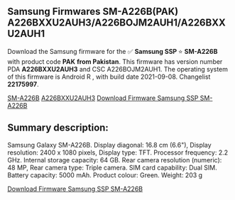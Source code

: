 <h2>Samsung Firmwares SM-A226B(PAK) A226BXXU2AUH3/A226BOJM2AUH1/A226BXXU2AUH1</h2>
Download the Samsung firmware for the ✅ <strong>Samsung SSP </strong> ⭐ <strong>SM-A226B</strong> with product code <strong>PAK</strong> <strong> from Pakistan</strong>. This firmware has version number PDA <strong>A226BXXU2AUH3</strong> and CSC A226BOJM2AUH1. The operating system of this firmware is Android R , with build date 2021-09-08. Changelist <strong>22175997</strong>.


[SM-A226B](https://samfirm.shop/samsung/model/SM-A226B)
[A226BXXU2AUH3](https://samfirm.shop/samsung/pda/A226BXXU2AUH3)
[Download Firmware Samsung SSP SM-A226B](https://samfirm.shop/samsung/firmware/453781)
<h2>Summary description:</h2>
<p>Samsung Galaxy SM-A226B. Display diagonal: 16.8 cm (6.6"), Display resolution: 2400 x 1080 pixels, Display type: TFT. Processor frequency: 2.2 GHz. Internal storage capacity: 64 GB. Rear camera resolution (numeric): 48 MP, Rear camera type: Triple camera. SIM card capability: Dual SIM. Battery capacity: 5000 mAh. Product colour: Green. Weight: 203 g</p>


[Download Firmware Samsung SSP SM-A226B](https://samfirm.shop/samsung/firmware/453781)
